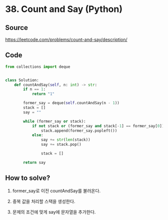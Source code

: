 # 38. Count and Say (Python)

## Source

https://leetcode.com/problems/count-and-say/description/

## Code

```python
from collections import deque


class Solution:
    def countAndSay(self, n: int) -> str:
        if n == 1:
            return "1"

        former_say = deque(self.countAndSay(n - 1))
        stack = []
        say = ""

        while (former_say or stack):
            if not stack or (former_say and stack[-1] == former_say[0]):
                stack.append(former_say.popleft())
            else:
                say += str(len(stack))
                say += stack.pop()

                stack = []

        return say
```

## How to solve?

1. former_say로 이전 countAndSay를 불러온다.

2. 중복 값을 처리할 스택을 생성한다.

3. 문제의 조건에 맞게 say에 문자열을 추가한다.
